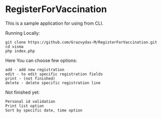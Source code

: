# RegisterForVaccination

This is a sample application for using from CLI.

Running Locally:
```
git clone https://github.com/Grazvydas-M/RegisterForVaccination.git
cd visma
php index.php
```

Here You can choose few options:
```
add - add new registration
edit - to edit specific registration fields
print - (not finished)
delete - delete specific registration line
```

Not finished yet:
```
Personal id validation
Print list option
Sort by specific date, time option
```





